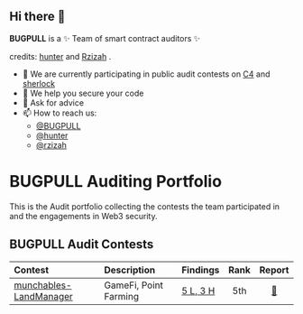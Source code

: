 ## Hi there 👋


**BUGPULL** is a ✨ Team of smart contract auditors ✨

credits:  [hunter](github.com/IlIlHunterlIlI)  and [Rzizah](github.com/rzizah) .

- 🔭 We are currently participating in public audit contests on [C4](https://code4rena.com/@bugpull) and [sherlock](https://audits.sherlock.xyz/watson/bugpull)
- 👯 We help you secure your code
- 💬 Ask for advice
- 📫 How to reach us:
  - [@BUGPULL](x.com/bugpull)
  - [@hunter](x.com/IlIlHunterlIlI)
  - [@rzizah](x.com/rzizah_)

# BUGPULL Auditing Portfolio
This is the Audit portfolio collecting the contests the team participated in and the engagements in Web3 security.



## **BUGPULL** Audit Contests

| Contest                                                       | Description           | Findings                                   | Rank |                         Report                         |
| :------------------------------------------------------------ | :-------------------- | :----------------------------------------- | :--: | :----------------------------------------------------: |
| [munchables-LandManager](https://code4rena.com/audits/2024-07-munchables) | GameFi, Point Farming | [5 L, 3 H](Contests/2024-07-munchables.md) | 5th  | [📄](https://code4rena.com/reports/2024-07-munchables) |
